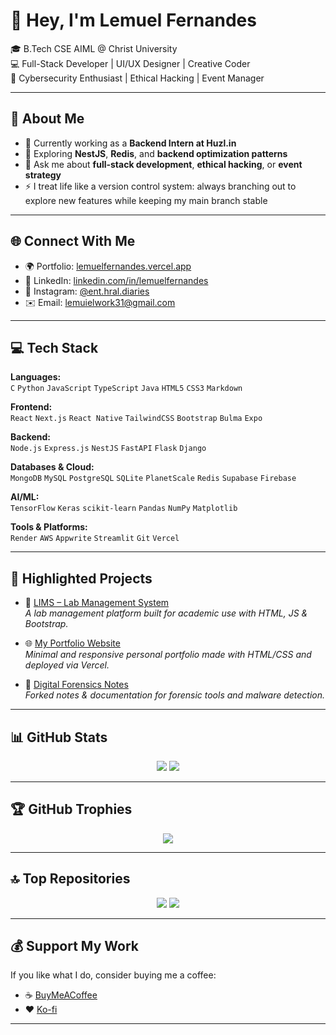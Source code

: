 # 👋 Hey, I'm Lemuel Fernandes

🎓 B.Tech CSE AIML @ Christ University  
💻 Full-Stack Developer | UI/UX Designer | Creative Coder  
🔐 Cybersecurity Enthusiast | Ethical Hacking | Event Manager  

---

## 💫 About Me
- 🔭 Currently working as a **Backend Intern at Huzl.in**
- 🌱 Exploring **NestJS**, **Redis**, and **backend optimization patterns**
- 💬 Ask me about **full-stack development**, **ethical hacking**, or **event strategy**
- ⚡ I treat life like a version control system: always branching out to explore new features while keeping my main branch stable

---

## 🌐 Connect With Me
- 🌍 Portfolio: [lemuelfernandes.vercel.app](https://lemuelfernandes.vercel.app)
- 💼 LinkedIn: [linkedin.com/in/lemuelfernandes](https://linkedin.com/in/lemuelfernandes)
- 📸 Instagram: [@ent.hral.diaries](https://www.instagram.com/ent.hral.diaries/)
- ✉️ Email: lemuielwork31@gmail.com

---

## 💻 Tech Stack  
**Languages:**  
`C` `Python` `JavaScript` `TypeScript` `Java` `HTML5` `CSS3` `Markdown`

**Frontend:**  
`React` `Next.js` `React Native` `TailwindCSS` `Bootstrap` `Bulma` `Expo`

**Backend:**  
`Node.js` `Express.js` `NestJS` `FastAPI` `Flask` `Django`

**Databases & Cloud:**  
`MongoDB` `MySQL` `PostgreSQL` `SQLite` `PlanetScale` `Redis` `Supabase` `Firebase`

**AI/ML:**  
`TensorFlow` `Keras` `scikit-learn` `Pandas` `NumPy` `Matplotlib`

**Tools & Platforms:**  
`Render` `AWS` `Appwrite` `Streamlit` `Git` `Vercel`

---

## 📌 Highlighted Projects
- 🔗 [LIMS – Lab Management System](https://github.com/lemuel-fernandes/LIMS)  
  _A lab management platform built for academic use with HTML, JS & Bootstrap._

- 🌐 [My Portfolio Website](https://lemuelfernandes.vercel.app)  
  _Minimal and responsive personal portfolio made with HTML/CSS and deployed via Vercel._

- 🔐 [Digital Forensics Notes](https://github.com/lemuel-fernandes/DigitalForensicsNotes)  
  _Forked notes & documentation for forensic tools and malware detection._

---

## 📊 GitHub Stats
<p align="center">
  <img src="https://github-readme-stats.vercel.app/api?username=lemuel-fernandes&show_icons=true&theme=github_dark&hide_title=true" />
  <img src="https://github-readme-stats.vercel.app/api/top-langs/?username=lemuel-fernandes&layout=compact&theme=github_dark" />
</p>

---

## 🏆 GitHub Trophies
<p align="center">
  <img src="https://github-profile-trophy.vercel.app/?username=lemuel-fernandes&theme=discord&row=1" />
</p>

---

## 🔝 Top Repositories
<p align="center">
  <a href="https://github.com/lemuel-fernandes/LIMS"><img src="https://github-readme-stats.vercel.app/api/pin/?username=lemuel-fernandes&repo=LIMS&theme=github_dark" /></a>
  <a href="https://github.com/lemuel-fernandes/portfolio_website"><img src="https://github-readme-stats.vercel.app/api/pin/?username=lemuel-fernandes&repo=portfolio_website&theme=github_dark" /></a>
</p>

---

## 💰 Support My Work
If you like what I do, consider buying me a coffee:

- ☕ [BuyMeACoffee](https://www.buymeacoffee.com/)
- ❤️ [Ko-fi](https://ko-fi.com/)

---


